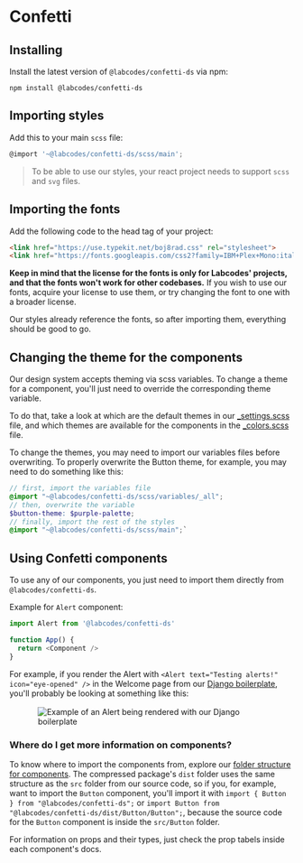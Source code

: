 # Confetti

## Installing

Install the latest version of `@labcodes/confetti-ds` via npm:

```
npm install @labcodes/confetti-ds
```

## Importing styles

Add this to your main `scss` file:

```javascript
@import '~@labcodes/confetti-ds/scss/main';
``` 
>To be able to use our styles, your react project needs to support `scss` and `svg` files.

## Importing the fonts

Add the following code to the head tag of your project:

```html
<link href="https://use.typekit.net/boj8rad.css" rel="stylesheet">
<link href="https://fonts.googleapis.com/css2?family=IBM+Plex+Mono:ital,wght@0,500;0,600;1,500;1,600&amp;display=swap" rel="stylesheet">
```

**Keep in mind that the license for the fonts is only for Labcodes' projects, and that the fonts won't work for other codebases.** If you wish to use our fonts, acquire your license to use them, or try changing the font to one with a broader license.

Our styles already reference the fonts, so after importing them, everything should be good to go.

## Changing the theme for the components

Our design system accepts theming via scss variables. To change a theme for a component, you'll just need to override the corresponding theme variable.

To do that, take a look at which are the default themes in our [_settings.scss](https://github.com/labcodes/confetti-ds/blob/main/scss/variables/_settings.scss) file, and which themes are available for the components in the [_colors.scss](https://github.com/labcodes/confetti-ds/blob/main/scss/variables/_colors.scss) file.

To change the themes, you may need to import our variables files before overwriting. To properly overwrite the Button theme, for example, you may need to do something like this:

```scss
// first, import the variables file
@import "~@labcodes/confetti-ds/scss/variables/_all";
// then, overwrite the variable
$button-theme: $purple-palette;
// finally, import the rest of the styles
@import "~@labcodes/confetti-ds/scss/main";`
```

## Using Confetti components

To use any of our components, you just need to import them directly from `@labcodes/confetti-ds`.

Example for `Alert` component:

```javascript
import Alert from '@labcodes/confetti-ds'

function App() {
  return <Component />
}
```

For example, if you render the Alert with `<Alert text="Testing alerts!" icon="eye-opened" />` in the Welcome page from our [Django boilerplate](https://github.com/labcodes/django-react-webpack/), you'll probably be looking at something like this:

<div style="max-width: 80%; margin: 1rem auto;">

![Example of an Alert being rendered with our Django boilerplate](../.storybook/static/docs/getting-started/alerts-on-outside-project.jpg)

</div>

### Where do I get more information on components?

To know where to import the components from, explore our [folder structure for components](https://github.com/labcodes/confetti-ds/tree/main/src). The compressed package's `dist` folder uses the same structure as the `src` folder from our source code, so if you, for example, want to import the `Button` component, you'll import it with `import { Button } from "@labcodes/confetti-ds";` or `import Button from "@labcodes/confetti-ds/dist/Button/Button";`, because the source code for the `Button` component is inside the `src/Button` folder.

For information on props and their types, just check the prop tabels inside each component's docs.
